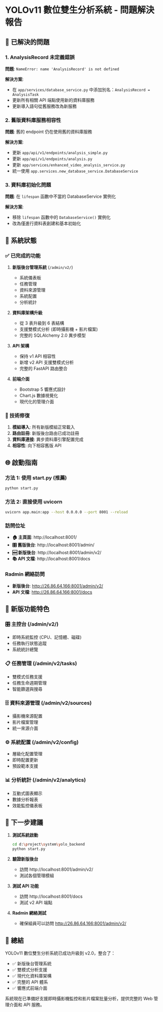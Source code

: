 # YOLOv11 數位雙生分析系統 - 問題解決報告

## 🔧 已解決的問題

### 1. AnalysisRecord 未定義錯誤
**問題**: `NameError: name 'AnalysisRecord' is not defined`

**解決方案**:
- 在 `app/services/database_service.py` 中添加別名：`AnalysisRecord = AnalysisTask`
- 更新所有相關 API 端點使用新的資料庫服務
- 更新導入語句從舊服務改為新服務

### 2. 舊版資料庫服務相容性
**問題**: 舊的 endpoint 仍在使用舊的資料庫服務

**解決方案**:
- 更新 `app/api/v1/endpoints/analysis_simple.py`
- 更新 `app/api/v1/endpoints/analysis.py`
- 更新 `app/services/enhanced_video_analysis_service.py`
- 統一使用 `app.services.new_database_service.DatabaseService`

### 3. 資料庫初始化問題
**問題**: 在 `lifespan` 函數中不當的 DatabaseService 實例化

**解決方案**:
- 移除 `lifespan` 函數中的 `DatabaseService()` 實例化
- 改為僅進行資料表創建和基本初始化

## 🚀 系統狀態

### ✅ 已完成的功能
1. **新版後台管理系統** (`/admin/v2/`)
   - 系統儀表板
   - 任務管理
   - 資料來源管理
   - 系統配置
   - 分析統計

2. **資料庫架構升級**
   - 從 3 表升級到 6 表結構
   - 支援雙模式分析 (即時攝影機 + 影片檔案)
   - 完整的 SQLAlchemy 2.0 異步模型

3. **API 架構**
   - 保持 v1 API 相容性
   - 新增 v2 API 支援雙模式分析
   - 完整的 FastAPI 路由整合

4. **前端介面**
   - Bootstrap 5 響應式設計
   - Chart.js 數據視覺化
   - 現代化的管理介面

### 🔧 技術修復
1. **模組導入**: 所有新版模組正常載入
2. **路由註冊**: 新版後台路由已成功註冊
3. **資料庫連接**: 異步資料庫引擎配置完成
4. **相容性**: 向下相容舊版 API

## 🌐 啟動指南

### 方法 1: 使用 start.py (推薦)
```bash
python start.py
```

### 方法 2: 直接使用 uvicorn
```bash
uvicorn app.main:app --host 0.0.0.0 --port 8001 --reload
```

### 訪問位址
- **🏠 主頁面**: http://localhost:8001/
- **🎛️ 舊版後台**: http://localhost:8001/admin/
- **🆕 新版後台**: http://localhost:8001/admin/v2/
- **📚 API 文檔**: http://localhost:8001/docs

### Radmin 網絡訪問
- **新版後台**: http://26.86.64.166:8001/admin/v2/
- **API 文檔**: http://26.86.64.166:8001/docs

## 🎯 新版功能特色

### 🎛️ 主控台 (/admin/v2/)
- 即時系統監控 (CPU、記憶體、磁碟)
- 任務執行狀態追蹤
- 系統統計總覽

### 📋 任務管理 (/admin/v2/tasks)
- 雙模式任務支援
- 任務生命週期管理
- 智能篩選與搜尋

### 🗄️ 資料來源管理 (/admin/v2/sources)
- 攝影機來源配置
- 影片檔案管理
- 統一來源介面

### ⚙️ 系統配置 (/admin/v2/config)
- 層級化配置管理
- 即時配置更新
- 預設範本支援

### 📊 分析統計 (/admin/v2/analytics)
- 互動式圖表顯示
- 數據分析報表
- 效能監控儀表板

## 🔮 下一步建議

1. **測試系統啟動**
   ```bash
   cd d:\project\system\yolo_backend
   python start.py
   ```

2. **驗證新版後台**
   - 訪問 http://localhost:8001/admin/v2/
   - 測試各個管理模組

3. **測試 API 功能**
   - 訪問 http://localhost:8001/docs
   - 測試 v2 API 端點

4. **Radmin 網絡測試**
   - 確保組員可以訪問 http://26.86.64.166:8001/admin/v2/

## 🎉 總結

YOLOv11 數位雙生分析系統已成功升級到 v2.0，整合了：
- ✅ 新版後台管理系統
- ✅ 雙模式分析支援
- ✅ 現代化資料庫架構
- ✅ 完整的 API 體系
- ✅ 響應式前端介面

系統現在已準備好支援即時攝影機監控和影片檔案批量分析，提供完整的 Web 管理介面和 API 服務。
